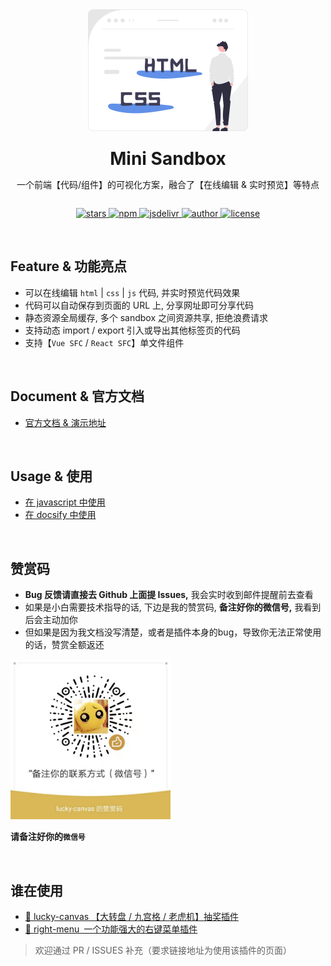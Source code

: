 
<div align="center" style="display: flex; flex-direction: column; align-items: center;">
  <img src="./docs/logo.svg" width="256" />
  <br />
  <h1 style="margin: 10px 0 0">Mini Sandbox</h1>
  <p>一个前端【代码/组件】的可视化方案，融合了【在线编辑 & 实时预览】等特点</p>
  <p>
    <a href="https://github.com/buuing/mini-sandbox/stargazers" target="_black">
      <img src="https://img.shields.io/github/stars/buuing/mini-sandbox?color=%236a90e1&logo=github&style=flat-square" alt="stars" />
    </a>
    <a href="https://www.npmjs.com/package/mini-sandbox" target="_black">
      <img src="https://img.shields.io/npm/dm/mini-sandbox?color=%23ffba15&logo=npm&style=flat-square" alt="npm" />
    </a>
    <a href="https://www.jsdelivr.com/package/npm/mini-sandbox" target="_black">
      <img src="https://data.jsdelivr.com/v1/package/npm/mini-sandbox/badge" alt="jsdelivr" />
    </a>
    <a href="https://github.com/buuing" target="_black">
      <img src="https://img.shields.io/badge/Author-%20buuing%20-6a90e1.svg?&logo=github&style=flat-square" alt="author" />
    </a>
    <a href="https://github.com/buuing/mini-sandbox/blob/master/LICENSE" target="_black">
      <img src="https://img.shields.io/github/license/buuing/mini-sandbox?color=%236a90e1&logo=github&style=flat-square" alt="license" />
    </a>
  </p>
</div>

<br />

## Feature & 功能亮点 <!-- {docsify-ignore-all} -->

- 可以在线编辑 `html` | `css` | `js` 代码, 并实时预览代码效果
- 代码可以自动保存到页面的 URL 上, 分享网址即可分享代码
- 静态资源全局缓存, 多个 sandbox 之间资源共享, 拒绝浪费请求
- 支持动态 import / export 引入或导出其他标签页的代码
- 支持【`Vue SFC` / `React SFC`】单文件组件

<br />

## Document & 官方文档

- [官方文档 & 演示地址](https://buuing.github.io/mini-sandbox)

<br />

## Usage & 使用

- [在 javascript 中使用](https://buuing.github.io/mini-sandbox/#/docs/usage)
- [在 docsify 中使用](https://buuing.github.io/mini-sandbox/#/docs/usage-docsify)

<br />

## 赞赏码

- **Bug 反馈请直接去 Github 上面提 Issues,** 我会实时收到邮件提醒前去查看
- 如果是小白需要技术指导的话, 下边是我的赞赏码, **备注好你的微信号,** 我看到后会主动加你
- 但如果是因为我文档没写清楚，或者是插件本身的bug，导致你无法正常使用的话，赞赏全额返还

<img src="./docs/wx.png" width="256" />

**请备注好你的`微信号`**

<br />

## 谁在使用

- [🎁 lucky-canvas 【大转盘 / 九宫格 / 老虎机】抽奖插件](https://100px.net/playground.html)
- [🎁 right-menu 一个功能强大的右键菜单插件](https://buuing.github.io/right-menu/#/docs/options)

> 欢迎通过 PR / ISSUES 补充（要求链接地址为使用该插件的页面）


<br />
